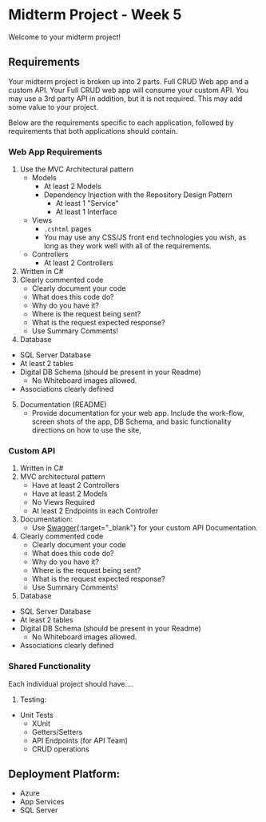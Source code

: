 # Midterm Project - Week 5

Welcome to your midterm project! 

## Requirements

Your midterm project is broken up into 2 parts. 
Full CRUD Web app and a custom API. Your Full CRUD web app
will consume your custom API. You may use a 3rd party
API in addition, but it is not required. This may add some value to your project. 

Below are the requirements specific to each application, followed by requirements that both applications should contain.  

### Web App Requirements
1. Use the MVC Architectural pattern
	- Models
      - At least 2 Models
	  - Dependency Injection with the Repository Design Pattern
		- At least 1 "Service"
		- At least 1 Interface
	- Views 
      - `.cshtml` pages
	  - You may use any CSS/JS front end technologies you wish, as long as they work well with all of the requirements.
	- Controllers
      - At least 2 Controllers
2. Written in C#
3. Clearly commented code
	- Clearly document your code 
	- What does this code do?
	- Why do you have it?
	- Where is the request being sent?
	- What is the request expected response?
    - Use Summary Comments!
4. Database
  - SQL Server Database
  - At least 2 tables
  - Digital DB Schema (should be present in your Readme)
	- No Whiteboard images allowed.
  - Associations clearly defined
5. Documentation (README)
     - Provide documentation for your web app. Include
     the work-flow, screen shots of the app, DB Schema, and basic
    functionality directions on how to use the site,

### Custom API
1. Written in C#
2. MVC architectural pattern
   - Have at least 2 Controllers
   - Have at least 2 Models
   - No Views Required
   - At least 2 Endpoints in each Controller
3. Documentation:
   - Use [Swagger](https://docs.microsoft.com/en-us/aspnet/core/tutorials/web-api-help-pages-using-swagger?view=aspnetcore-2.1){:target="_blank"}  for your custom API Documentation.
5. Clearly commented code
	- Clearly document your code 
	- What does this code do?
	- Why do you have it?
	- Where is the request being sent?
	- What is the request expected response?
    - Use Summary Comments!
6. Database
  - SQL Server Database
  - At least 2 tables
  - Digital DB Schema (should be present in your Readme)
	- No Whiteboard images allowed.
  - Associations clearly defined


### Shared Functionality
Each individual project should have....

1. Testing:
  - Unit Tests
	- XUnit
	- Getters/Setters
	- API Endpoints (for API Team)
	- CRUD operations

## Deployment Platform:
- Azure
- App Services
- SQL Server
